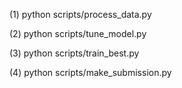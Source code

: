 (1) python scripts/process_data.py

(2) python scripts/tune_model.py

(3) python scripts/train_best.py

(4) python scripts/make_submission.py
